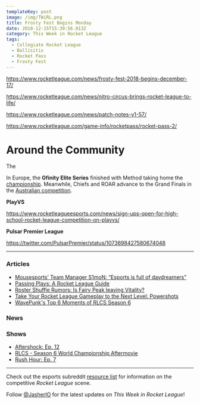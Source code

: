 ```yaml
---
templateKey: post
image: /img/TWiRL.png
title: Frosty Fest Begins Monday
date: 2018-12-15T15:39:56.013Z
category: This Week in Rocket League
tags:
  - Collegiate Rocket League
  - Ballisitix
  - Rocket Pass
  - Frosty Fest
---
```

https://www.rocketleague.com/news/frosty-fest-2018-begins-december-17/

https://www.rocketleague.com/news/nitro-circus-brings-rocket-league-to-life/

https://www.rocketleague.com/news/patch-notes-v1-57/

https://www.rocketleague.com/game-info/rocketpass/rocket-pass-2/

# Around the Community

The 

In Europe, the **Gfinity Elite Series** finished with Method taking home the [championship](https://liquipedia.net/rocketleague/Gfinity/UK/Elite_Series/Season_4#Playoffs). Meanwhile, Chiefs and ROAR advance to the Grand Finals in the [Australian competition](https://liquipedia.net/rocketleague/Gfinity/Australia/Elite_Series/Season_2#Playoffs). 

**PlayVS**

https://www.rocketleagueesports.com/news/sign-ups-open-for-high-school-rocket-league-competition-on-playvs/



**Pulsar Premier League**

https://twitter.com/PulsarPremier/status/1073698427580674048



---

### Articles

* [Mousesports’ Team Manager S1moN: “Esports is full of daydreamers”](https://rocketeers.gg/mousesports-team-manager-s1mon-interview-rocket-league/)
* [Passing Plays: A Rocket League Guide](http://dignitas.gg/articles/blogs/rocket-league/13169/passing-plays-a-rocket-league-guide)
* [Roster Shuffle Rumors: Is Fairy Peak leaving Vitality?](https://rocketeers.gg/rocket-league-roster-shuffle-rumors-fairy-peak-vitality/)
* [Take Your Rocket League Gameplay to the Next Level: Powershots](http://dignitas.gg/articles/blogs/rocket-league/13229/take-your-rocket-league-gameplay-to-the-next-level-powershots)
* [WavePunk's Top 6 Moments of RLCS Season 6](https://www.rocketleagueesports.com/news/wavepunks-top-6-moments-of-rlcs-season-6/)


### News

### Shows

* [Aftershock: Ep. 12](https://www.youtube.com/watch?v=ZiNWPjbY-Wc)
* [RLCS - Season 6 World Championship Aftermovie](https://www.youtube.com/watch?v=_EDutH_G1E8)
* [Rush Hour: Ep. 7](https://www.youtube.com/watch?v=NJ53pMcMp-E)

---

Check out the esports subreddit [resource list](https://www.reddit.com/r/RocketLeagueEsports/wiki/links) for information on the competitive *Rocket League* scene.

Follow [@JasherIO](https://twitter.com/JasherIO) for the latest updates on *This Week in Rocket League*!
